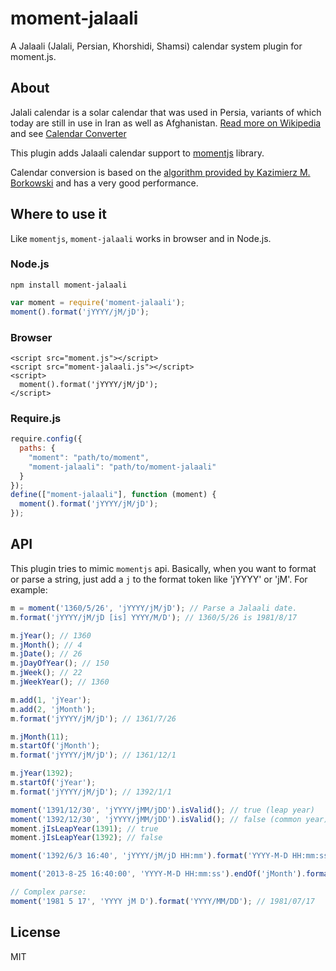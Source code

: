 moment-jalaali
==============

A Jalaali (Jalali, Persian, Khorshidi, Shamsi) calendar system plugin for moment.js.

About
-----

Jalali calendar is a solar calendar that was used in Persia, variants of which today are still in use in Iran as well as Afghanistan. [Read more on Wikipedia](http://en.wikipedia.org/wiki/Jalali_calendar) and see [Calendar Converter](http://www.fourmilab.ch/documents/calendar/)

This plugin adds Jalaali calendar support to [momentjs](http://momentjs.com) library.

Calendar conversion is based on the [algorithm provided by Kazimierz M. Borkowski](http://www.astro.uni.torun.pl/~kb/Papers/EMP/PersianC-EMP.htm) and has a very good performance.

Where to use it
---------------

Like `momentjs`, `moment-jalaali` works in browser and in Node.js.

### Node.js

```shell
npm install moment-jalaali
```


```js
var moment = require('moment-jalaali');
moment().format('jYYYY/jM/jD');
```

### Browser

    <script src="moment.js"></script>
    <script src="moment-jalaali.js"></script>
    <script>
      moment().format('jYYYY/jM/jD');
    </script>

### Require.js

```js
require.config({
  paths: {
    "moment": "path/to/moment",
    "moment-jalaali": "path/to/moment-jalaali"
  }
});
define(["moment-jalaali"], function (moment) {
  moment().format('jYYYY/jM/jD');
});
```

API
---

This plugin tries to mimic `momentjs` api. Basically, when you want to format or parse a string, just add a `j` to the format token like 'jYYYY' or 'jM'. For example:

```js
m = moment('1360/5/26', 'jYYYY/jM/jD'); // Parse a Jalaali date.
m.format('jYYYY/jM/jD [is] YYYY/M/D'); // 1360/5/26 is 1981/8/17

m.jYear(); // 1360
m.jMonth(); // 4
m.jDate(); // 26
m.jDayOfYear(); // 150
m.jWeek(); // 22
m.jWeekYear(); // 1360

m.add(1, 'jYear');
m.add(2, 'jMonth');
m.format('jYYYY/jM/jD'); // 1361/7/26

m.jMonth(11);
m.startOf('jMonth');
m.format('jYYYY/jM/jD'); // 1361/12/1

m.jYear(1392);
m.startOf('jYear');
m.format('jYYYY/jM/jD'); // 1392/1/1

moment('1391/12/30', 'jYYYY/jMM/jDD').isValid(); // true (leap year)
moment('1392/12/30', 'jYYYY/jMM/jDD').isValid(); // false (common year)
moment.jIsLeapYear(1391); // true
moment.jIsLeapYear(1392); // false

moment('1392/6/3 16:40', 'jYYYY/jM/jD HH:mm').format('YYYY-M-D HH:mm:ss'); // 2013-8-25 16:40:00

moment('2013-8-25 16:40:00', 'YYYY-M-D HH:mm:ss').endOf('jMonth').format('jYYYY/jM/jD HH:mm:ss'); // 1392/6/31 23:59:59

// Complex parse:
moment('1981 5 17', 'YYYY jM D').format('YYYY/MM/DD'); // 1981/07/17
```

License
-------

MIT
